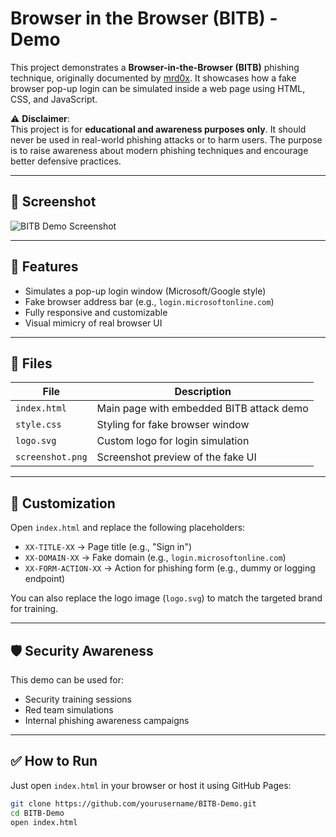 # Browser in the Browser (BITB) - Demo

This project demonstrates a **Browser-in-the-Browser (BITB)** phishing technique, originally documented by [mrd0x](https://github.com/mrd0x/BITB). It showcases how a fake browser pop-up login can be simulated inside a web page using HTML, CSS, and JavaScript.

⚠️ **Disclaimer**:  
This project is for **educational and awareness purposes only**. It should never be used in real-world phishing attacks or to harm users. The purpose is to raise awareness about modern phishing techniques and encourage better defensive practices.

---

## 📸 Screenshot

![BITB Demo Screenshot](screenshot.png)

---

## 🧪 Features

- Simulates a pop-up login window (Microsoft/Google style)
- Fake browser address bar (e.g., `login.microsoftonline.com`)
- Fully responsive and customizable
- Visual mimicry of real browser UI

---

## 📁 Files

| File          | Description                               |
|---------------|-------------------------------------------|
| `index.html`  | Main page with embedded BITB attack demo  |
| `style.css`   | Styling for fake browser window           |
| `logo.svg`    | Custom logo for login simulation          |
| `screenshot.png` | Screenshot preview of the fake UI       |

---

## 🔧 Customization

Open `index.html` and replace the following placeholders:

- `XX-TITLE-XX` → Page title (e.g., "Sign in")
- `XX-DOMAIN-XX` → Fake domain (e.g., `login.microsoftonline.com`)
- `XX-FORM-ACTION-XX` → Action for phishing form (e.g., dummy or logging endpoint)

You can also replace the logo image (`logo.svg`) to match the targeted brand for training.

---

## 🛡️ Security Awareness

This demo can be used for:

- Security training sessions
- Red team simulations
- Internal phishing awareness campaigns

---

## ✅ How to Run

Just open `index.html` in your browser or host it using GitHub Pages:

```bash
git clone https://github.com/yourusername/BITB-Demo.git
cd BITB-Demo
open index.html
